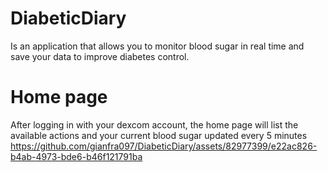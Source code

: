 # DiabeticDiary

Is an application that allows you to monitor blood sugar in real time and save your data to improve diabetes control.

# Home page

After logging in with your dexcom account, the home page will list the available actions and your current blood sugar updated every 5 minutes
https://github.com/gianfra097/DiabeticDiary/assets/82977399/e22ac826-b4ab-4973-bde6-b46f121791ba
